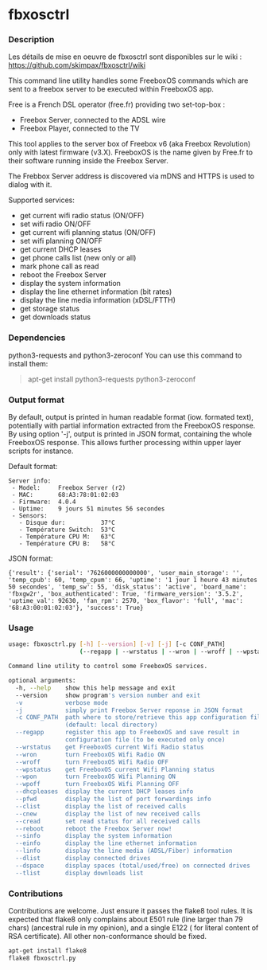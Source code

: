 fbxosctrl
=========

### Description

Les détails de mise en oeuvre de fbxosctrl sont disponibles sur le wiki : https://github.com/skimpax/fbxosctrl/wiki


This command line utility handles some FreeboxOS commands which are sent to a
freebox server to be executed within FreeboxOS app.

Free is a French DSL operator (free.fr) providing two set-top-box :
  * Freebox Server, connected to the ADSL wire
  * Freebox Player, connected to the TV

This tool applies to the server box of Freebox v6 (aka Freebox Revolution) only with latest firmware (v3.X).
FreeboxOS is the name given by Free.fr to their software running inside the Freebox Server.

The Frebbox Server address is discovered via mDNS and HTTPS is used to dialog with it.

Supported services:
  - get current wifi radio status (ON/OFF)
  - set wifi radio ON/OFF
  - get current wifi planning status (ON/OFF)
  - set wifi planning ON/OFF
  - get current DHCP leases
  - get phone calls list (new only or all)
  - mark phone call as read
  - reboot the Freebox Server
  - display the system information
  - display the line ethernet information (bit rates)
  - display the line media information (xDSL/FTTH)
  - get storage status
  - get downloads status


### Dependencies
python3-requests and python3-zeroconf
You can use this command to install them:  
> apt-get install python3-requests python3-zeroconf


### Output format
By default, output is printed in human readable format (iow. formated text), potentially with partial information extracted from the FreeboxOS response.
By using option '-j', output is printed in JSON format, containing the whole FreeboxOS response. This allows further processing within upper layer scripts for instance.

Default format:
```
Server info:
 - Model:     Freebox Server (r2)
 - MAC:       68:A3:78:01:02:03
 - Firmware:  4.0.4
 - Uptime:    9 jours 51 minutes 56 secondes
 - Sensors:
   - Disque dur:          37°C
   - Température Switch:  53°C
   - Température CPU M:   63°C
   - Température CPU B:   58°C
```
JSON format:
```
{'result': {'serial': '7626000000000000', 'user_main_storage': '', 'temp_cpub': 60, 'temp_cpum': 66, 'uptime': '1 jour 1 heure 43 minutes 50 secondes', 'temp_sw': 55, 'disk_status': 'active', 'board_name': 'fbxgw2r', 'box_authenticated': True, 'firmware_version': '3.5.2', 'uptime_val': 92630, 'fan_rpm': 2570, 'box_flavor': 'full', 'mac': '68:A3:00:01:02:03'}, 'success': True}
```

### Usage

```bash
usage: fbxosctrl.py [-h] [--version] [-v] [-j] [-c CONF_PATH]
                    (--regapp | --wrstatus | --wron | --wroff | --wpstatus | --wpon | --wpoff | --dhcpleases | --pfwd | --clist | --cnew | --cread | --reboot | --sinfo | --einfo | --linfo | --dlist | --dspace | --tlist)

Command line utility to control some FreeboxOS services.

optional arguments:
  -h, --help    show this help message and exit
  --version     show program's version number and exit
  -v            verbose mode
  -j            simply print Freebox Server reponse in JSON format
  -c CONF_PATH  path where to store/retrieve this app configuration files
                (default: local directory)
  --regapp      register this app to FreeboxOS and save result in
                configuration file (to be executed only once)
  --wrstatus    get FreeboxOS current Wifi Radio status
  --wron        turn FreeboxOS Wifi Radio ON
  --wroff       turn FreeboxOS Wifi Radio OFF
  --wpstatus    get FreeboxOS current Wifi Planning status
  --wpon        turn FreeboxOS Wifi Planning ON
  --wpoff       turn FreeboxOS Wifi Planning OFF
  --dhcpleases  display the current DHCP leases info
  --pfwd        display the list of port forwardings info
  --clist       display the list of received calls
  --cnew        display the list of new received calls
  --cread       set read status for all received calls
  --reboot      reboot the Freebox Server now!
  --sinfo       display the system information
  --einfo       display the line ethernet information
  --linfo       display the line media (ADSL/Fiber) information
  --dlist       display connected drives
  --dspace      display spaces (total/used/free) on connected drives
  --tlist       display downloads list
```

### Contributions

Contributions are welcome.
Just ensure it passes the flake8 tool rules. It is expected that flake8 only complains about E501 rule (line larger than 79 chars) (ancestral rule in my opinion), and a single E122 ( for literal content of RSA certificate).
All other non-conformance should be fixed.

```bash
apt-get install flake8
flake8 fbxosctrl.py
```